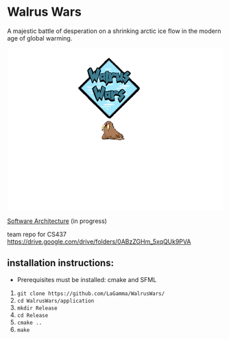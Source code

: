 # Walrus Wars
A majestic battle of desperation on a shrinking arctic ice flow in the modern age of global warming.

![artwork_2](./application/images/menu_title.png)

[Software Architecture](https://www.draw.io/?lightbox=1&highlight=0000ff&edit=_blank&layers=1&nav=1&title=walruswars#Uhttps%3A%2F%2Fdrive.google.com%2Fa%2Femail.wm.edu%2Fuc%3Fid%3D1JHP4jRh6C4aZxVL00ZnhryCHLmA5V09V%26export%3Ddownload) (in progress)

team repo for CS437
https://drive.google.com/drive/folders/0ABzZGHm_5xqQUk9PVA

## installation instructions:
- Prerequisites must be installed: cmake and SFML

1. ```git clone https://github.com/LaGamma/WalrusWars/```
2. ```cd WalrusWars/application```
3. ```mkdir Release```
4. ```cd Release```
5. ```cmake ..```
6. ```make```
